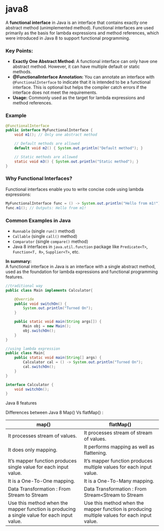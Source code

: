 # java8

A **functional interface** in Java is an interface that contains exactly one abstract method (unimplemented method). Functional interfaces are used primarily as the basis for lambda expressions and method references, which were introduced in Java 8 to support functional programming.

### Key Points:
- **Exactly One Abstract Method:** A functional interface can only have one abstract method. However, it can have multiple default or static methods.
- **@FunctionalInterface Annotation:** You can annotate an interface with `@FunctionalInterface` to indicate that it is intended to be a functional interface. This is optional but helps the compiler catch errors if the interface does not meet the requirements.
- **Usage:** Commonly used as the target for lambda expressions and method references.

### Example

```java
@FunctionalInterface
public interface MyFunctionalInterface {
    void m1(); // Only one abstract method

    // Default methods are allowed
    default void m2() { System.out.println("Default method"); }

    // Static methods are allowed
    static void m3() { System.out.println("Static method"); }
}
```

### Why Functional Interfaces?
Functional interfaces enable you to write concise code using lambda expressions:
```java
MyFunctionalInterface func = () -> System.out.println("Hello from m1!");
func.m1(); // Outputs: Hello from m1!
```

### Common Examples in Java
- `Runnable` (single `run()` method)
- `Callable` (single `call()` method)
- `Comparator` (single `compare()` method)
- Java 8 interfaces in `java.util.function` package like `Predicate<T>`, `Function<T, R>`, `Supplier<T>`, etc.

**In summary:**  
A functional interface in Java is an interface with a single abstract method, used as the foundation for lambda expressions and functional programming features.

```java
//traditional way
public class Main implements Calculator{

    @Override
    public void switchOn() {
        System.out.println("Turned On");
    }

    public static void main(String args[]) {
        Main obj = new Main();
        obj.switchOn();
    }
}

//using lambda expression
public class Main{
    public static void main(String[] args) {
        Calculator cal = () -> System.out.println("Turned On");
        cal.switchOn();
    }
}

interface Calculator {
    void switchOn();
}
```








Java 8 features

Differences between Java 8 Map() Vs flatMap() :

map() | flatMap() | 
--- | --- |  
It processes stream of values. | It processes stream of stream of values. 
It does only mapping. | It performs mapping as well as flattening.
It’s mapper function produces single value for each input value. | It’s mapper function produces multiple values for each input value. 
It is a One-To-One mapping. | It is a One-To-Many mapping. 
Data Transformation : From Stream<T> to Stream<R> | Data Transformation : From Stream<Stream<T> to Stream<R> 
Use this method when the mapper function is producing a single value for each input value. | Use this method when the mapper function is producing multiple values for each input value. 

